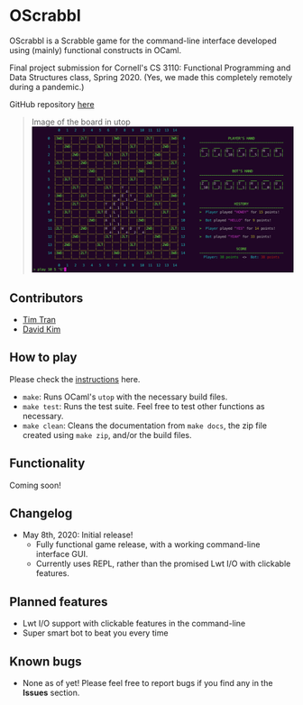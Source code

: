 # OScrabbl
OScrabbl is a Scrabble game for the command-line interface developed using (mainly) functional constructs in OCaml. 

Final project submission for Cornell's CS 3110: Functional Programming and Data Structures class, Spring 2020. (Yes, we made this completely remotely during a pandemic.)

GitHub repository [here](https://github.com/TrueshotBarrage/oscrabbl)

> Image of the board in utop
![Image of the board in utop](images/example.png)

## Contributors
- [Tim Tran](https://github.com/tacascer) 
- [David Kim](https://github.com/TrueshotBarrage)

## How to play
Please check the [instructions](INSTALL.md) here.
- `make`: Runs OCaml's `utop` with the necessary build files.
- `make test`: Runs the test suite. Feel free to test other functions as necessary.
- `make clean`: Cleans the documentation from `make docs`, the zip file created using `make zip`, and/or the build files. 

## Functionality
Coming soon!

## Changelog
- May 8th, 2020: Initial release!
  - Fully functional game release, with a working command-line interface GUI. 
  - Currently uses REPL, rather than the promised Lwt I/O with clickable features.

## Planned features
- Lwt I/O support with clickable features in the command-line
- Super smart bot to beat you every time

## Known bugs
- None as of yet! Please feel free to report bugs if you find any in the **Issues** section.
